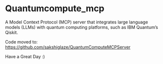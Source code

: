 # Quantumcompute_mcp
A Model Context Protocol (MCP) server that integrates large language models (LLMs) with quantum computing platforms, such as IBM Quantum’s Qiskit.

Code moved to: https://github.com/sakshiglaze/QuantumComputeMCPServer

Have a Great Day :)

